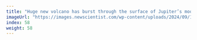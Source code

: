 ```yaml
---
title: "Huge new volcano has burst through the surface of Jupiter’s moon Io"
imageUrl: "https://images.newscientist.com/wp-content/uploads/2024/09/11090835/SEI_220936645.jpg?width=788"
index: 58
weight: 58
---
```

